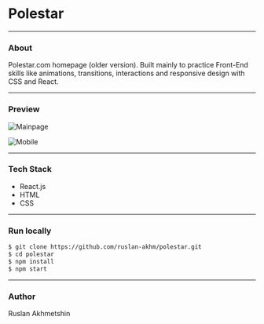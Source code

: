 # Polestar
---
### About 
Polestar.com homepage (older version). Built mainly to practice Front-End skills like animations, transitions, interactions and responsive design with CSS and React. 

---
### Preview 

![Mainpage](https://cdn.glitch.com/b263e770-440e-453b-8974-57d826cc0507%2FPolestar1.jpg?v=1612841383300)

![Mobile](https://cdn.glitch.com/b263e770-440e-453b-8974-57d826cc0507%2FPolestar2.jpg?v=1612841386283)

---
### Tech Stack
  - React.js
  - HTML
  - CSS

---

### Run locally
```sh
$ git clone https://github.com/ruslan-akhm/polestar.git
$ cd polestar
$ npm install
$ npm start
```

---
### Author
Ruslan Akhmetshin

